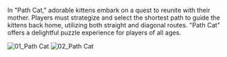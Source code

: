 In "Path Cat," adorable kittens embark on a quest to reunite with their mother. Players must strategize and select the shortest path to guide the kittens back home, utilizing both straight and diagonal routes. "Path Cat" offers a delightful puzzle experience for players of all ages.

![01_Path Cat](https://github.com/ChristineScoot/Path-Cat/assets/29458840/80f7e441-eb08-440b-b5be-0df3a04c64e6) 
![02_Path Cat](https://github.com/ChristineScoot/Path-Cat/assets/29458840/fb86c692-b78d-48da-9bcf-84cf8f08799a)
